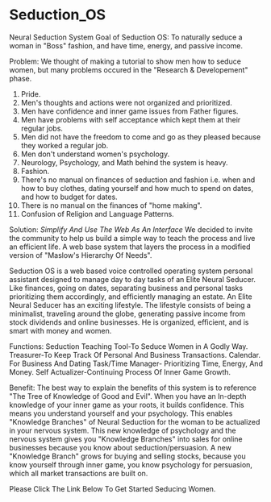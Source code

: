 # Seduction_OS
Neural Seduction System
Goal of Seduction OS:
To naturally seduce a woman in "Boss" fashion, and have time, energy, and passive income.

Problem:
We thought of making a tutorial to show men how to seduce women, but many problems occured in the "Research & Developement" phase.

1) Pride.
2) Men's thoughts and actions were not organized and prioritized.
3) Men have confidence and inner game issues from Father figures.
4) Men have problems with self acceptance which kept them at their regular jobs.
5) Men did not have the freedom to come and go as they pleased because they worked a regular job.
6) Men don't understand women's psychology.
7) Neurology, Psychology, and Math behind the system is heavy.
8) Fashion.
9) There's no manual on finances of seduction and fashion i.e. when and how to buy clothes, dating yourself and how much to spend on dates, and how to budget for dates.
10) There is no manual on the finances of "home making".
11) Confusion of Religion and Language Patterns.

Solution:
*Simplify And Use The Web As An Interface*
We decided to invite the community to help us build a simple way to teach the process and live an efficient life. A web base system that layers the process in a modified version of "Maslow's Hierarchy Of Needs".

Seduction OS is a web based voice controlled operating system personal assistant designed to manage day to day tasks of an Elite Neural Seducer. Like finances, going on dates, separating business and personal tasks prioritizing them accordingly, and efficiently managing an estate. An Elite Neural Seducer has an exciting lifestyle. The lifestyle consists of being a minimalist, traveling around the globe, generating passive income from stock dividends and online businesses. He is organized, efficient, and is smart with money and women.

Functions:
Seduction Teaching Tool-To Seduce Women in A Godly Way.
Treasurer-To Keep Track Of Personal And Business Transactions.
Calendar. For Business And Dating 
Task/Time Manager- Prioritizing Time, Energy, And Money.
Self Actualizer-Continuing Process Of Inner Game Growth.

Benefit:
The best way to explain the benefits of this system is to reference "The Tree of Knowledge of Good and Evil".
When you have an In-depth knowledge of your inner game as your roots, it builds confidence. This means you understand yourself and your psychology. 
This enables "Knowledge Branches" of Neural Seduction for the woman to be actualized in your nervous system. 
This new knowledge of psychology and the nervous system gives you "Knowledge Branches" into sales for online businesses because you know about seduction/persuasion. 
A new "Knowledge Branch" grows for buying and selling stocks, because you know yourself through inner game, you know psychology for persuasion, which all market transactions are built on.

Please Click The Link Below To Get Started Seducing Women.
